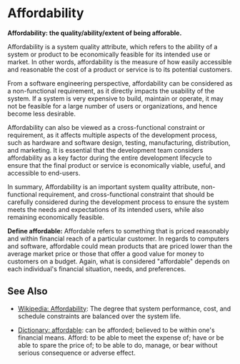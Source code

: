 # Affordability

**Affordability: the quality/ability/extent of being afforable.**

<span data-chatgpt-prompt="explain affordability (system quality attribute, cross-functional constraint, non-functional requirement)">

Affordability is a system quality attribute, which refers to the ability of a system or product to be economically feasible for its intended use or market. In other words, affordability is the measure of how easily accessible and reasonable the cost of a product or service is to its potential customers.

From a software engineering perspective, affordability can be considered as a non-functional requirement, as it directly impacts the usability of the system. If a system is very expensive to build, maintain or operate, it may not be feasible for a large number of users or organizations, and hence become less desirable.

Affordability can also be viewed as a cross-functional constraint or requirement, as it affects multiple aspects of the development process, such as hardware and software design, testing, manufacturing, distribution, and marketing. It is essential that the development team considers affordability as a key factor during the entire development lifecycle to ensure that the final product or service is economically viable, useful, and accessible to end-users.

In summary, Affordability is an important system quality attribute, non-functional requirement, and cross-functional constraint that should be carefully considered during the development process to ensure the system meets the needs and expectations of its intended users, while also remaining economically feasible.

</span>

**Define affordable:** <span data-chatgpt-prompt="define affordable (computers and software)">Affordable refers to something that is priced reasonably and within financial reach of a particular customer. In regards to computers and software, affordable could mean products that are priced lower than the average market price or those that offer a good value for money to customers on a budget. Again, what is considered "affordable" depends on each individual's financial situation, needs, and preferences.</span>

## See Also

* [Wikipedia: Affordability](https://wikipedia.org/wiki/Affordability): The degree that system performance, cost, and schedule constraints are balanced over the system life.

* [Dictionary: affordable](https://www.dictionary.com/browse/affordable): can be afforded; believed to be within one's financial means. Afford: to be able to meet the expense of; have or be able to spare the price of; to be able to do, manage, or bear without serious consequence or adverse effect.
